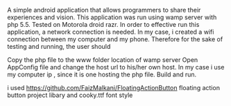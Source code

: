 A simple android application that allows programmers to share their experiences and vision. This application was run using wamp server with php 5.5. Tested on Motorola droid razr. In order to effective run this application, a network connection is needed. In my case, i created a wifi connection between my computer and my phone. Therefore for the sake of testing and running, the user should

Copy the php file to the www folder location of wamp server Open AppConfig file and change the host url to his/her own host. In my case i use my computer ip , since it is one hosting the php file. Build and run. 

i used https://github.com/FaizMalkani/FloatingActionButton  floating action button project libary and cooky.ttf font style
